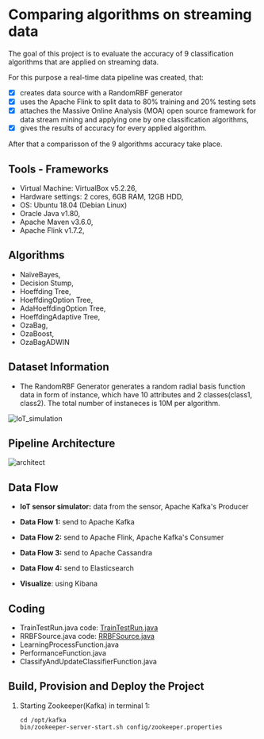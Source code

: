 # Comparing algorithms on streaming data
The goal of this project is to evaluate the accuracy of 9 classification algorithms that are applied on streaming data. 

For this purpose a real-time data pipeline was created, that:

- [x] creates data source with a RandomRBF generator
- [x] uses the Apache Flink to split data to 80% training and 20% testing sets 
- [x] attaches the Massive Online Analysis (MOA) open source framework for data stream mining and applying one by one classification algorithms, 
- [x] gives the results of accuracy for every applied algorithm.

After that a comparisson of the 9 algorithms accuracy take place.  

## **Tools - Frameworks** ##
- Virtual Machine: VirtualBox v5.2.26, 
- Hardware settings: 2 cores, 6GB RAM, 12GB HDD, 
- OS: Ubuntu 18.04 (Debian Linux) 
- Oracle Java v1.80, 
- Apache Maven v3.6.0,
- Apache Flink v1.7.2,


## **Algorithms** ##
- NaïveBayes,
- Decision Stump,
- Hoeffding Tree,
- HoeffdingOption Tree, 
- AdaHoeffdingOption Tree, 
- HoeffdingAdaptive Tree, 
- OzaBag,  
- OzaBoost, 
- OzaBagADWIN


## Dataset Information ##
- The RandomRBF Generator generates a random radial basis function data in form of instance, which have 10 attributes and 2 classes(class1, class2). The total number of instaneces is 10M per algorithm.

![IoT_simulation](https://github.com/ioantsep/realtime-pipeline-kafka-flink/blob/main/images/IoT_simul.png)


## Pipeline Architecture ##

![architect](https://github.com/ioantsep/realtime-pipeline-kafka-flink/blob/main/images/architect_system.png)



## **Data Flow** ##
- __IoT sensor simulator:__ data from the sensor, Apache Kafka's Producer

- __Data Flow 1:__ send to Apache Kafka

- __Data Flow 2:__ send to Apache Flink, Apache Kafka's Consumer

- __Data Flow 3:__ send to Apache Cassandra

- __Data Flow 4:__ send to Elasticsearch

- __Visualize__: using Kibana


## **Coding** ##
- TrainTestRun.java code: [TrainTestRun.java](https://github.com/ioantsep/realtime-pipeline-kafka-flink/blob/main/coding/sendtosink.java)
- RRBFSource.java code: [RRBFSource.java](https://github.com/ioantsep/realtime-pipeline-kafka-flink/blob/main/coding/DataGenerator.java)
- LearningProcessFunction.java
- PerformanceFunction.java 
- ClassifyAndUpdateClassifierFunction.java


## **Build, Provision and Deploy the Project** ##
1. Starting Zookeeper(Kafka) in terminal 1: 
	```
	cd /opt/kafka
	bin/zookeeper-server-start.sh config/zookeeper.properties
	```
